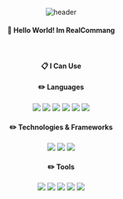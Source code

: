 <div align="center">

![header](https://capsule-render.vercel.app/api?type=wave&text=RealCommang)

####  :wave: Hello World! Im RealCommang
 <br/>  
 
####  :clipboard: I Can Use 
 
####  ✏️ Languages

<img src="https://img.shields.io/badge/JavaScript-F7DF1E?style=for-the-badge&logo=JavaScript&logoColor=white">
<img src="https://img.shields.io/badge/JAVA-007396?style=for-the-badge&logo=Java&logoColor=white">
<img src="https://img.shields.io/badge/C-EF2D5E?style=for-the-badge&logo=C&logoColor=white">
<img src="https://img.shields.io/badge/SQL-FF9E0F?style=for-the-badge&logo=SQL&logoColor=white">
<img src="https://img.shields.io/badge/Python-512BD4?style=for-the-badge&logo=Python&logoColor=white">
<img src="https://img.shields.io/badge/CSS3-1572B6?style=for-the-badge&logo=CSS3&logoColor=white">

####  ✏️ Technologies & Frameworks

<img src="https://img.shields.io/badge/Spring-6DB33F?style=for-the-badge&logo=Spring&logoColor=white">
<img src="https://img.shields.io/badge/HTML5-E34F26?style=for-the-badge&logo=HTML5&logoColor=white">
<img src="https://img.shields.io/badge/Django-FF0000?style=for-the-badge&logo=Django&logoColor=white">

####  ✏️ Tools

<img src="https://img.shields.io/badge/Eclipse-2C2255?style=for-the-badge&logo=Eclipse%20IDE&logoColor=white">
<img src="https://img.shields.io/badge/Android Studio-A9225C?style=for-the-badge&logo=Android Studio&logoColor=white"/>
<img src="https://img.shields.io/badge/VSCode-007ACC?style=for-the-badge&logo=VisualStudioCode&logoColor=white">
<img src="https://img.shields.io/badge/IntelliJIDEA-007ACC?style=for-the-badge&logo=IntelliJIDEA&logoColor=white">
<img src="https://img.shields.io/badge/PyCharm-FF9E0F?style=for-the-badge&logo=PyCharm&logoColor=white">

<br/>

</div>

